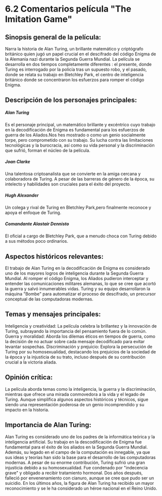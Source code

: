 # 6.2 Comentarios película "The Imitation Game" 

## Sinopsis general de la película:

Narra la historia de Alan Turing, un brillante matemático y criptógrafo británico quien jugó un papel crucial en el descifrado del código Enigma de la Alemania nazi durante la Segunda Guerra Mundial. La película se desarrolla en dos tiempos completamente diferentes : el presente, donde Turing es interrogado por la policía tras un supuesto robo, y el pasado, donde se relata su trabajo en Bletchley Park, el centro de inteligencia británico donde se concentraron los esfuerzos para romper el código Enigma.

## Descripción de los personajes principales:

##### Alan Turing
Es el personaje principal, un matemático brillante y excéntrico cuyo trabajo en la decodificación de Enigma es fundamental para los esfuerzos de guerra de los Aliados.Nos hes mostrado o como un genio socialmente torpe, pero comprometido con su trabajo. Su lucha contra las limitaciones tecnológicas y la burocracia, así como su vida personal y la discriminación que sufrió, forman el núcleo de la película.

##### Joan Clarke
Una talentosa criptoanalista que se convierte en la amiga cercana y colaboradora de Turing. A pesar de las barreras de género de la época, su intelecto y habilidades son cruciales para el éxito del proyecto.

##### Hugh Alexander 
 Un colega y rival de Turing en Bletchley Park,pero finalmente reconoce y apoya el enfoque de Turing.

##### Comandante Alastair Dennisto
 El oficial a cargo de Bletchley Park, que a menudo choca con Turing debido a sus métodos poco ordinarios.
 
## Aspectos históricos relevantes:
El trabajo de Alan Turing en la decodificación de Enigma es considerado uno de los mayores logros de inteligencia durante la Segunda Guerra Mundial. Al romper el código Enigma, los Aliados pudieron interceptar y entender las comunicaciones militares alemanas, lo que se cree que acortó la guerra y salvó innumerables vidas. Turing y su equipo desarrollaron la máquina "Bombe" para automatizar el proceso de descifrado, un precursor conceptual de las computadoras modernas.

## Temas y mensajes principales:

Inteligencia y creatividad: La película celebra la brillantez y la innovación de Turing, subrayando la importancia del pensamiento fuera de lo común.
Guerra y moralidad: Aborda los dilemas éticos en tiempos de guerra, como la decisión de no actuar sobre cada mensaje decodificado para evitar levantar sospechas.
Discriminación y prejuicio: Explora la persecución de Turing por su homosexualidad, destacando los prejuicios de la sociedad de la época y la injusticia de su trato, incluso después de su contribución crucial a la victoria aliada.

## Opinión crítica:
La película aborda temas como la inteligencia, la guerra y la discriminación, mientras que ofrece una mirada conmovedora a la vida y el legado de Turing. Aunque simplifica algunos aspectos históricos y técnicos, sigue siendo una representación poderosa de un genio incomprendido y su impacto en la historia.

## Importancia de Alan Turing:
Alan Turing es considerado uno de los padres de la informática teórica y la inteligencia artificial. Su trabajo en la descodificación de Enigma fue fundamental para el éxito de los aliados en la Segunda Guerra Mundial. Además, su legado en el campo de la computación es innegable, ya que sus ideas y teorías han sido la base para el desarrollo de las computadoras modernas. A pesar de su enorme contribución, Turing sufrió una gran injusticia debido a su homosexualidad. Fue condenado por "indecencia grave" y obligado a recibir tratamiento hormonal. Dos años después, falleció por envenenamiento con cianuro, aunque se cree que pudo ser un suicidio. En los últimos años, la figura de Alan Turing ha recibido un mayor reconocimiento y se le ha considerado un héroe nacional en el Reino Unido.
